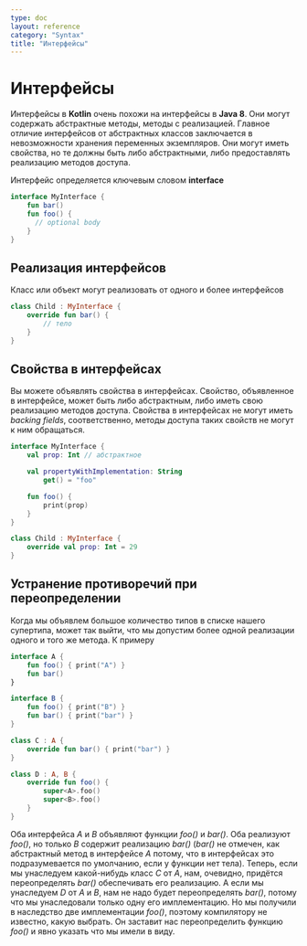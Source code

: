 ```yaml
---
type: doc
layout: reference
category: "Syntax"
title: "Интерфейсы"
---
```


<!--# Interfaces-->
# Интерфейсы

<!--Interfaces in Kotlin are very similar to Java 8. They can contain declarations of abstract methods, as well as method
implementations. What makes them different from abstract classes is that interfaces cannot store state. They can have
properties but these need to be abstract or to provide accessor implementations.-->
Интерфейсы в <b>Kotlin</b> очень похожи на интерфейсы в <b>Java 8</b>. Они могут содержать абстрактные методы, методы с реализацией. Главное отличие интерфейсов от абстрактных классов заключается в невозможности хранения переменных экземпляров. Они могут иметь свойства, но те должны быть либо абстрактными, либо предоставлять реализацию методов доступа. 

<!--An interface is defined using the keyword *interface*{: .keyword }-->
Интерфейс определяется ключевым словом **interface**

``` kotlin
interface MyInterface {
    fun bar()
    fun foo() {
      // optional body
    }
}
```

<!--## Implementing Interfaces-->
## Реализация интерфейсов

<!--A class or object can implement one or more interfaces-->
Класс или объект могут реализовать от одного и более интерфейсов

``` kotlin
class Child : MyInterface {
    override fun bar() {
        // тело
    }
}
```

<!--## Properties in Interfaces-->
## Свойства в интерфейсах

<!--You can declare properties in interfaces. A property declared in an interface can either be abstract, or it can provide
implementations for accessors. Properties declared in interfaces can't have backing fields, and therefore accessors
declared in interfaces can't reference them.-->
Вы можете объявлять свойства в интерфейсах. Свойство, объявленное в интерфейсе, может быть либо абстрактным, либо иметь свою реализацию методов доступа. Свойства в интерфейсах не могут иметь _backing fields_, соответственно, методы доступа таких свойств не могут к ним обращаться.

``` kotlin
interface MyInterface {
    val prop: Int // абстрактное

    val propertyWithImplementation: String
        get() = "foo"

    fun foo() {
        print(prop)
    }
}

class Child : MyInterface {
    override val prop: Int = 29
}
```

<!--## Resolving overriding conflicts-->
## Устранение противоречий при переопределении

<!--When we declare many types in our supertype list, it may appear that we inherit more than one implementation of the same method. For example-->
Когда мы объявлем большое количество типов в списке нашего супертипа, может так выйти, что мы допустим более одной реализации одного и того же метода. К примеру

``` kotlin
interface A {
    fun foo() { print("A") }
    fun bar()
}

interface B {
    fun foo() { print("B") }
    fun bar() { print("bar") }
}

class C : A {
    override fun bar() { print("bar") }
}

class D : A, B {
    override fun foo() {
        super<A>.foo()
        super<B>.foo()
    }
}
```

<!--Interfaces *A* and *B* both declare functions *foo()* and *bar()*. Both of them implement *foo()*, but only *B* implements *bar()* (*bar()* is not marked abstract in *A*,
because this is the default for interfaces, if the function has no body). Now, if we derive a concrete class *C* from *A*, we, obviously, have to override *bar()* and provide
an implementation. And if we derive *D* from *A* and *B*, we don’t have to override *bar()*, because we have inherited only one implementation of it.
But we have inherited two implementations of *foo()*, so the compiler does not know which one to choose, and forces us to override *foo()* and say what we want explicitly.-->
Оба интерфейса *A* и *B* объявляют функции *foo()* и *bar()*. Оба реализуют *foo()*, но только *B* содержит реализацию *bar()*
(*bar()* не отмечен, как абстрактный метод в интерфейсе *A* потому, что в интерфейсах это подразумевается по умолчанию, если у функции нет тела). Теперь, если мы унаследуем какой-нибудь класс *C* от *A*, нам, очевидно, придётся переопределять *bar()* обеспечивать его реализацию. А если мы унаследуем *D* от *A* и *B*, нам не надо будет переопределять *bar()*, потому что мы унаследовали только одну его имплементацию. Но мы получили в наследство две имплементации *foo()*, поэтому компилятору не известно, какую выбрать. Он заставит нас переопределить функцию *foo()* и явно указать что мы имели в виду.  
